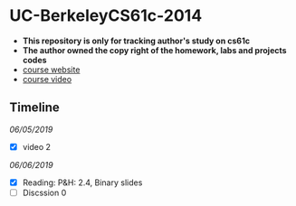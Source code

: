 # UC-BerkeleyCS61c-2014
- **This repository is only for tracking author's study on cs61c**
- **The author owned the copy right of the homework, labs and projects codes**
- [course website](https://inst.eecs.berkeley.edu/~cs61c/sp14/)
- [course video](http://www.infocobuild.com/education/audio-video-courses/computer-science/CS61C-Spring2014-Berkeley/lecture-02.html)

## Timeline
*06/05/2019*
- [x] video 2

*06/06/2019*
- [x] Reading: P&H: 2.4, Binary slides
- [ ] Discssion 0 
